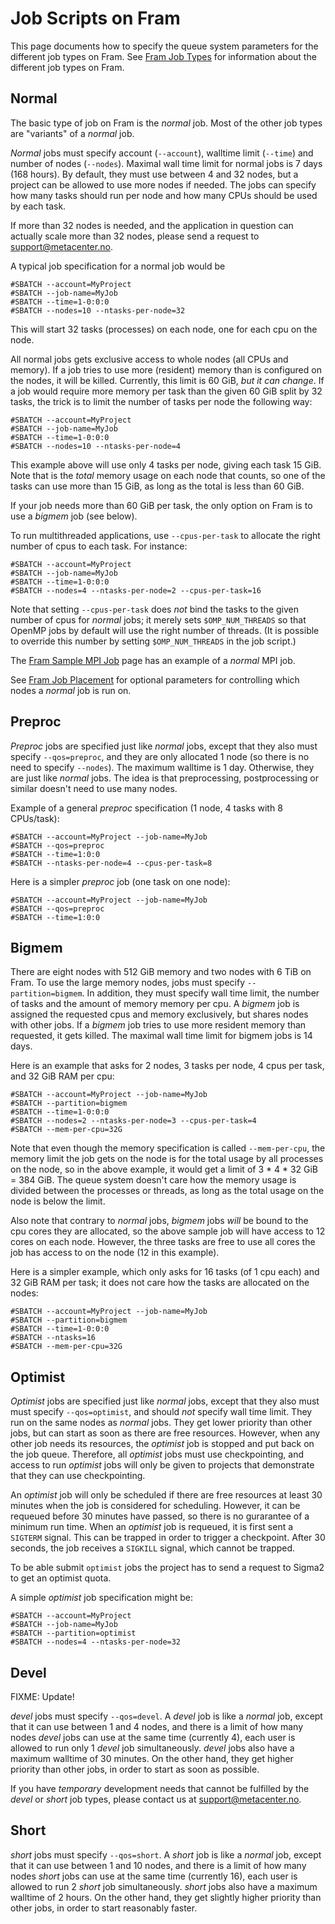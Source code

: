 # Job Scripts on Fram

This page documents how to specify the queue system parameters for the
different job types on Fram.  See [Fram Job Types](fram_job_types.md)
for information about the different job types on Fram.

## Normal

The basic type of job on Fram is the *normal* job.  Most of the other
job types are "variants" of a *normal* job.

*Normal* jobs must specify account (`--account`), walltime limit
(`--time`) and number of nodes (`--nodes`).  Maximal wall time limit
for normal jobs is 7 days (168 hours).  By default, they must use
between 4 and 32 nodes, but a project can be allowed to use more nodes
if needed. The jobs can specify how many tasks should run per node and
how many CPUs should be used by each task.

If more than 32 nodes is needed, and the application in question can
actually scale more than 32 nodes, please send a request to
<support@metacenter.no>.

A typical job specification for a normal job would be

	#SBATCH --account=MyProject
	#SBATCH --job-name=MyJob
	#SBATCH --time=1-0:0:0
	#SBATCH --nodes=10 --ntasks-per-node=32

This will start 32 tasks (processes) on each node, one for each cpu on the node.

All normal jobs gets exclusive access to whole nodes (all CPUs and
memory).  If a job tries to use more (resident) memory than is
configured on the nodes, it will be killed.  Currently, this limit is
60 GiB, *but it can change*.  If a job would require more memory per
task than the given 60 GiB split by 32 tasks, the trick is to limit the
number of tasks per node the following way:

	#SBATCH --account=MyProject
	#SBATCH --job-name=MyJob
	#SBATCH --time=1-0:0:0
	#SBATCH --nodes=10 --ntasks-per-node=4

This example above will use only 4 tasks per node, giving each task 15
GiB.  Note that is the _total_ memory usage on each node that counts,
so one of the tasks can use more than 15 GiB, as long as the total is
less than 60 GiB.

If your job needs more than 60 GiB per task, the only option on Fram
is to use a *bigmem* job (see below).

To run multithreaded applications, use `--cpus-per-task` to allocate
the right number of cpus to each task.  For instance:

	#SBATCH --account=MyProject
	#SBATCH --job-name=MyJob
	#SBATCH --time=1-0:0:0
	#SBATCH --nodes=4 --ntasks-per-node=2 --cpus-per-task=16

Note that setting `--cpus-per-task` does *not* bind the tasks to the
given number of cpus for _normal_ jobs; it merely sets
`$OMP_NUM_THREADS` so that OpenMP jobs by default will use the right
number of threads.  (It is possible to override this number by setting
`$OMP_NUM_THREADS` in the job script.)

The [Fram Sample MPI Job](fram_sample_mpi_job.md) page has an example
of a _normal_ MPI job.

See [Fram Job Placement](fram_job_placement.md) for optional
parameters for controlling which nodes a _normal_ job is run on.

## Preproc

_Preproc_ jobs are specified just like _normal_ jobs, except that they
also must specify `--qos=preproc`, and they are only allocated 1 node
(so there is no need to specify `--nodes`).  The maximum walltime is 1
day.  Otherwise, they are just like *normal* jobs.  The idea is that
preprocessing, postprocessing or similar doesn't need to use many nodes.

Example of a general _preproc_ specification (1 node, 4 tasks with 8 CPUs/task):

    #SBATCH --account=MyProject --job-name=MyJob
	#SBATCH --qos=preproc
    #SBATCH --time=1:0:0
    #SBATCH --ntasks-per-node=4 --cpus-per-task=8

Here is a simpler _preproc_ job (one task on one node):

    #SBATCH --account=MyProject --job-name=MyJob
    #SBATCH --qos=preproc
    #SBATCH --time=1:0:0

## Bigmem

There are eight nodes with 512 GiB memory and two nodes with 6 TiB on
Fram.  To use the large memory nodes, jobs must specify
`--partition=bigmem`.  In addition, they must specify wall time limit,
the number of tasks and the amount of memory memory per cpu.  A
_bigmem_ job is assigned the requested cpus and memory exclusively,
but shares nodes with other jobs.  If a _bigmem_ job tries to use more
resident memory than requested, it gets killed.  The maximal wall time
limit for bigmem jobs is 14 days.

Here is an example that asks for 2 nodes, 3 tasks per node, 4 cpus per
task, and 32 GiB RAM per cpu:

    #SBATCH --account=MyProject --job-name=MyJob
    #SBATCH --partition=bigmem
    #SBATCH --time=1-0:0:0
    #SBATCH --nodes=2 --ntasks-per-node=3 --cpus-per-task=4
    #SBATCH --mem-per-cpu=32G

Note that even though the memory specification is called `--mem-per-cpu`, the
memory limit the job gets on the node is for the total usage by all processes
on the node, so in the above example, it would get a limit of 3 * 4 * 32 GiB =
384 GiB. The queue system doesn't care how the memory usage is divided between
the processes or threads, as long as the total usage on the node is below the
limit.

Also note that contrary to *normal* jobs, *bigmem* jobs _will_ be bound to the
cpu cores they are allocated, so the above sample job will have access to 12
cores on each node. However, the three tasks are free to use all cores the job
has access to on the node (12 in this example).

Here is a simpler example, which only asks for 16 tasks (of 1 cpu
each) and 32 GiB RAM per task; it does not care how the tasks are
allocated on the nodes:

    #SBATCH --account=MyProject --job-name=MyJob
    #SBATCH --partition=bigmem
    #SBATCH --time=1-0:0:0
    #SBATCH --ntasks=16
    #SBATCH --mem-per-cpu=32G

## Optimist

_Optimist_ jobs are specified just like _normal_ jobs, except that
they also must must specify `--qos=optimist`, and should *not*
specify wall time limit.  They run on the same nodes as *normal* jobs.
They get lower priority than other jobs, but can start as soon as
there are free resources.  However, when any other job needs its
resources, the _optimist_ job is stopped and put back on the job
queue.  Therefore, all _optimist_ jobs must use checkpointing, and
access to run _optimist_ jobs will only be given to projects that
demonstrate that they can use checkpointing.

An _optimist_ job will only be scheduled if there are free resources
at least 30 minutes when the job is considered for scheduling.
However, it can be requeued before 30 minutes have passed, so there is
no gurarantee of a minimum run time.  When an _optimist_ job is
requeued, it is first sent a `SIGTERM` signal.  This can be trapped in
order to trigger a checkpoint.  After 30 seconds, the job receives a
`SIGKILL` signal, which cannot be trapped.

To be able submit `optimist` jobs the project has to send a request to
Sigma2 to get an optimist quota.

A simple _optimist_ job specification might be:

	#SBATCH --account=MyProject
	#SBATCH --job-name=MyJob
    #SBATCH --partition=optimist
	#SBATCH --nodes=4 --ntasks-per-node=32

## Devel

FIXME: Update!

_devel_ jobs must specify `--qos=devel`.  A _devel_ job is like a _normal_
job, except that it can use between 1 and 4 nodes, and there is a limit of
how many nodes _devel_ jobs can use at the same time (currently 4), each user is
allowed to run only 1 _devel_ job simultaneously.  _devel_ jobs also have a 
maximum walltime of 30 minutes. On the other hand, they get higher priority than
other jobs, in order to start as soon as possible.

If you have _temporary_ development needs that cannot be fulfilled by
the _devel_ or _short_ job types, please contact us at
<support@metacenter.no>.

## Short

_short_ jobs must specify `--qos=short`.  A _short_ job is like a _normal_
job, except that it can use between 1 and 10 nodes, and there is a limit of
how many nodes _short_ jobs can use at the same time (currently 16), each user is
allowed to run 2 _short_ job simultaneously.  _short_ jobs also have a 
maximum walltime of 2 hours. On the other hand, they get slightly higher priority 
than other jobs, in order to start reasonably faster.
